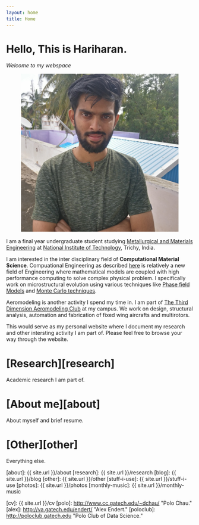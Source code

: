 ```yaml
---
layout: home
title: Home
---
```


# Hello, This is Hariharan.
*Welcome to my webspace*

<figure>
  <img class="home" src="/images/Home.jpg" alt="Me">
  
</figure>

I am a final year undergraduate student studying [Metallurgical and Materials Engineering][mme] at [National Institute of Technology][NITT], Trichy, India.

I am interested in the inter disciplinary field of **Computational Material Science**. Compuational Engineering as described [here][comp] is relatively a new field of Engineering where mathematical models are coupled with high performance computing to solve complex physical problem. I specifically work on microstructural evolution using various techniques like [Phase field Models][Phase] and [Monte Carlo techniques][Monte].

Aeromodeling is another activity I spend my time in. I am part of [The Third Dimension Aeromodeling Club][3d.amc] at my campus. We work on design, structural analysis, automation and fabrication of fixed wing aircrafts and multirotors.

This would serve as my personal website where I document my research and other intersting activity I am part of. Please feel free to browse your way through the website.
# [Research][research]
Academic research I am part of.

# [About me][about]
About myself and brief resume.

# [Other][other]
Everything else.

<!-- {% for page in site.pages %}
<article class="post" style="margin-bottom:1em;">
<h2 class="post-title">
  <a href="{{ site.baseurl }}{{ post.url }}">
    {{ post.title }}
  </a>
</h2>

<time datetime="{{ post.date | date: "%B %-d, %Y" }}" class="post-date">
  {{ post.date | date: "%B %-d, %Y" }}
</time>
</article>
{% endfor %} -->

[about]: {{ site.url }}/about
[research]: {{ site.url }}/research
[blog]: {{ site.url }}/blog
[other]: {{ site.url }}/other
[stuff-i-use]: {{ site.url }}/stuff-i-use
[photos]: {{ site.url }}/photos
[monthly-music]: {{ site.url }}/monthly-music

[NITT]: http://www.nitt.edu "NIT,Trichy"
[mme]: https://www.nitt.edu/home/academics/departments/meta/ "Materials at NITT"
[comp]: https://en.wikipedia.org/wiki/Computational_engineering "Computational_engineering"
[Phase]: https://en.wikipedia.org/wiki/Phase_field_models "Phase field models"
[Monte]: https://en.wikipedia.org/wiki/Monte_Carlo_method "Monte Carlo"
[3d.amc]: https://www.facebook.com/3d.amc.nitt/ "3D"
[cv]: {{ site.url }}/cv
[polo]: http://www.cc.gatech.edu/~dchau/ "Polo Chau."
[alex]: http://va.gatech.edu/endert/ "Alex Endert."
[poloclub]: http://poloclub.gatech.edu "Polo Club of Data Science."
